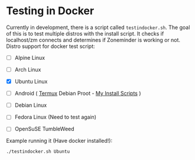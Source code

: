 # Testing in Docker
Currently in development, there is a script called `testindocker.sh`. The goal of this is to test multiple distros with the install script. It checks if localhost/zm connects and determines if Zoneminder is working or not.
Distro support for docker test script:

- [ ] Alpine Linux
- [ ] Arch Linux
- [x] Ubuntu Linux
- [ ] Android ( [Termux](https://termux.dev/) Debian Proot - [My Install Scripts](https://github.com/justaCasualCoder/Zoneminder-Termux) )
- [ ] Debian Linux
- [ ] Fedora Linux (Need to test again)
- [ ] OpenSuSE TumbleWeed


Example running it (Have docker installed!):

```
./testindocker.sh Ubuntu
```
